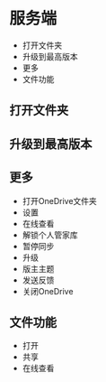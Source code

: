 # 服务端
  - 打开文件夹
  - 升级到最高版本
  - 更多
  - 文件功能

## 打开文件夹
## 升级到最高版本
## 更多
  -  打开OneDrive文件夹
  - 设置
  - 在线查看
  - 解锁个人管家库
  - 暂停同步
  - 升级
  - 版主主题
  - 发送反馈
  - 关闭OneDrive
## 文件功能
  - 打开
  - 共享
  - 在线查看
